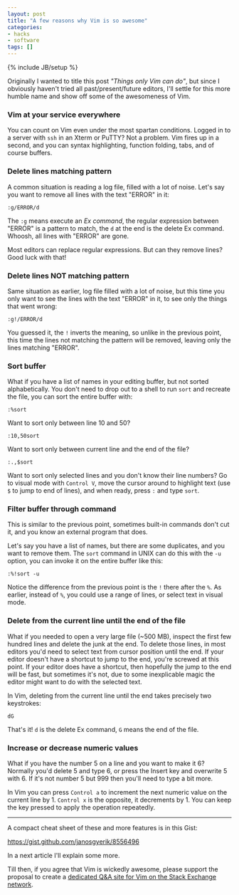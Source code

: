 ```yaml
---
layout: post
title: "A few reasons why Vim is so awesome"
categories:
- hacks
- software
tags: []
---
```

{% include JB/setup %}

Originally I wanted to title this post *"Things only Vim can do"*,
but since I obviously haven't tried all past/present/future editors,
I'll settle for this more humble name and show off some of the awesomeness of Vim.

### Vim at your service everywhere

You can count on Vim even under the most spartan conditions.
Logged in to a server with `ssh` in an Xterm or PuTTY?
Not a problem.
Vim fires up in a second,
and you can syntax highlighting,
function folding,
tabs, and of course buffers.

### Delete lines matching pattern

A common situation is reading a log file,
filled with a lot of noise.
Let's say you want to remove all lines with the text "ERROR" in it:

    :g/ERROR/d

The `:g` means execute an *Ex command*,
the regular expression between "ERROR" is a pattern to match,
the `d` at the end is the delete Ex command.
Whoosh, all lines with "ERROR" are gone.

Most editors can replace regular expressions.
But can they remove lines? Good luck with that!

### Delete lines NOT matching pattern

Same situation as earlier,
log file filled with a lot of noise,
but this time you only want to see the lines with the text "ERROR" in it,
to see only the things that went wrong:

    :g!/ERROR/d

You guessed it,
the `!` inverts the meaning,
so unlike in the previous point,
this time the lines not matching the pattern will be removed,
leaving only the lines matching "ERROR".

### Sort buffer

What if you have a list of names in your editing buffer,
but not sorted alphabetically.
You don't need to drop out to a shell to run `sort` and recreate the file,
you can sort the entire buffer with:

    :%sort

Want to sort only between line 10 and 50?

    :10,50sort

Want to sort only between current line and the end of the file?

    :.,$sort

Want to sort only selected lines and you don't know their line numbers?
Go to visual mode with `Control V`,
move the cursor around to highlight text
(use `$` to jump to end of lines),
and when ready, press `:` and type `sort`.

###  Filter buffer through command

This is similar to the previous point,
sometimes built-in commands don't cut it,
and you know an external program that does.

Let's say you have a list of names,
but there are some duplicates,
and you want to remove them.
The `sort` command in UNIX can do this with the `-u` option,
you can invoke it on the entire buffer like this:

    :%!sort -u

Notice the difference from the previous point is the `!` there after the `%`.
As earlier, instead of `%`, you could use a range of lines,
or select text in visual mode.

### Delete from the current line until the end of the file

What if you needed to open a very large file (~500 MB),
inspect the first few hundred lines and delete the junk at the end.
To delete those lines,
in most editors you'd need to select text from cursor position until the end.
If your editor doesn't have a shortcut to jump to the end,
you're screwed at this point.
If your editor does have a shortcut,
then hopefully the jump to the end will be fast,
but sometimes it's not,
due to some inexplicable magic the editor might want to do with the selected text.

In Vim, deleting from the current line until the end takes precisely two keystrokes:

    dG

That's it! `d` is the delete Ex command, `G` means the end of the file.

### Increase or decrease numeric values

What if you have the number 5 on a line and you want to make it 6?
Normally you'd delete 5 and type 6,
or press the Insert key and overwrite 5 with 6.
If it's not number 5 but 999 then you'll need to type a bit more.

In Vim you can press `Control a` to increment the next numeric value on the current line by 1. `Control x` is the opposite, it decrements by 1.
You can keep the key pressed to apply the operation repeatedly.

---

A compact cheat sheet of these and more features is in this Gist:

https://gist.github.com/janosgyerik/8556496

In a next article I'll explain some more.

Till then,
if you agree that Vim is wickedly awesome,
please support the proposal to create a [dedicated Q&A site for Vim on the Stack Exchange network][1].

[1]: http://area51.stackexchange.com/proposals/80441/vi-and-vim
